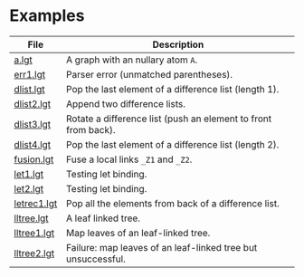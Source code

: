 # Examples

| File                       | Description                                                    |
| -------------------------- | -------------------------------------------------------------- |
| [a.lgt](a.lgt)             | A graph with an nullary atom `A`.                              |
| [err1.lgt](err1.lgt)       | Parser error (unmatched parentheses).                          |
| [dlist.lgt](dlist.lgt)     | Pop the last element of a difference list (length 1).          |
| [dlist2.lgt](dlist2.lgt)   | Append two difference lists.                                   |
| [dlist3.lgt](dlist3.lgt)   | Rotate a difference list (push an element to front from back). |
| [dlist4.lgt](dlist4.lgt)   | Pop the last element of a difference list (length 2).          |
| [fusion.lgt](fusion.lgt)   | Fuse a local links `_Z1` and `_Z2`.                            |
| [let1.lgt](let1.lgt)       | Testing let binding.                                           |
| [let2.lgt](let2.lgt)       | Testing let binding.                                           |
| [letrec1.lgt](letrec1.lgt) | Pop all the elements from back of a difference list.           |
| [lltree.lgt](lltree.lgt)   | A leaf linked tree.                                            |
| [lltree1.lgt](lltree1.lgt) | Map leaves of an leaf-linked tree.                             |
| [lltree2.lgt](lltree2.lgt) | Failure: map leaves of an leaf-linked tree but unsuccessful.   |

